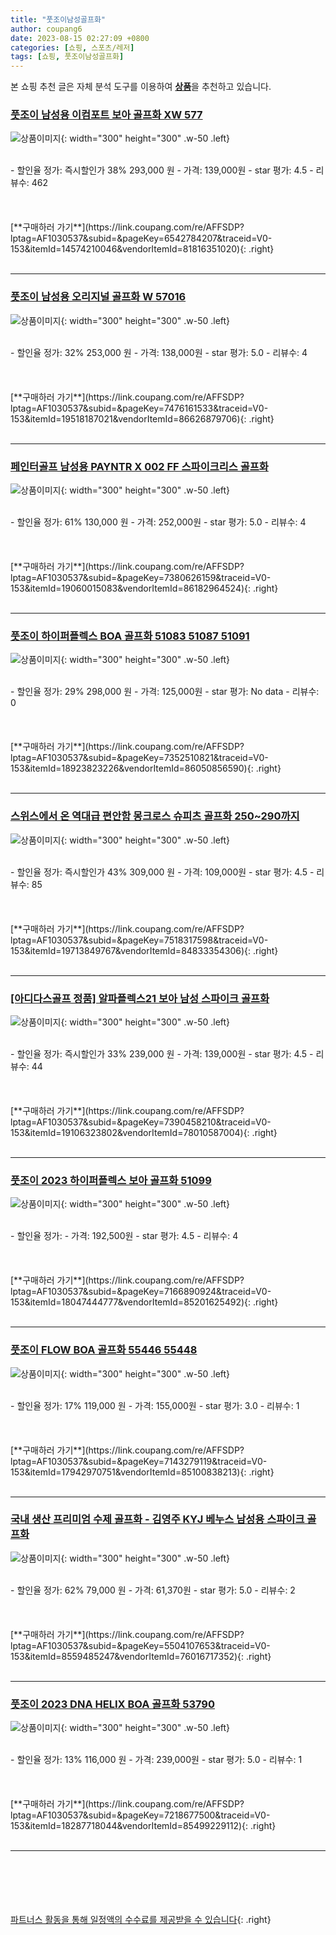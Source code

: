 ```yaml
---
title: "풋조이남성골프화"
author: coupang6
date: 2023-08-15 02:27:09 +0800
categories: [쇼핑, 스포츠/레저]
tags: [쇼핑, 풋조이남성골프화]
---
```


본 쇼핑 추천 글은 자체 분석 도구를 이용하여 [**상품**](https://link.coupang.com/a/bao1ui)을 추천하고 있습니다.

### [풋조이 남성용 이컴포트 보아 골프화 XW 577](https://link.coupang.com/re/AFFSDP?lptag=AF1030537&subid=&pageKey=6542784207&traceid=V0-153&itemId=14574210046&vendorItemId=81816351020)

![상품이미지](https://thumbnail9.coupangcdn.com/thumbnails/remote/230x230ex/image/retail/images/4110626291037926-74e58534-da9a-4272-a80b-ef5d23069733.jpg){: width="300" height="300" .w-50 .left}


<br>
- 할인율 정가: 즉시할인가 38%  293,000   원
- 가격: 139,000원
- star 평가: 4.5
- 리뷰수: 462
<br>
<br>
<br>
<br>
[**구매하러 가기**](https://link.coupang.com/re/AFFSDP?lptag=AF1030537&subid=&pageKey=6542784207&traceid=V0-153&itemId=14574210046&vendorItemId=81816351020){: .right}
<br>
<br>

---

### [풋조이 남성용 오리지널 골프화 W 57016](https://link.coupang.com/re/AFFSDP?lptag=AF1030537&subid=&pageKey=7476161533&traceid=V0-153&itemId=19518187021&vendorItemId=86626879706)

![상품이미지](https://thumbnail6.coupangcdn.com/thumbnails/remote/230x230ex/image/retail/images/2023/07/19/11/2/14851623-7694-412a-9c75-3bec84d24dcf.jpg){: width="300" height="300" .w-50 .left}


<br>
- 할인율 정가: 32%  253,000   원
- 가격: 138,000원
- star 평가: 5.0
- 리뷰수: 4
<br>
<br>
<br>
<br>
[**구매하러 가기**](https://link.coupang.com/re/AFFSDP?lptag=AF1030537&subid=&pageKey=7476161533&traceid=V0-153&itemId=19518187021&vendorItemId=86626879706){: .right}
<br>
<br>

---

### [페인터골프 남성용 PAYNTR X 002 FF 스파이크리스 골프화](https://link.coupang.com/re/AFFSDP?lptag=AF1030537&subid=&pageKey=7380626159&traceid=V0-153&itemId=19060015083&vendorItemId=86182964524)

![상품이미지](https://thumbnail6.coupangcdn.com/thumbnails/remote/230x230ex/image/retail/images/4190825665249050-e45d1314-849c-4047-b95d-c450a8c2390f.jpg){: width="300" height="300" .w-50 .left}


<br>
- 할인율 정가: 61%  130,000   원
- 가격: 252,000원
- star 평가: 5.0
- 리뷰수: 4
<br>
<br>
<br>
<br>
[**구매하러 가기**](https://link.coupang.com/re/AFFSDP?lptag=AF1030537&subid=&pageKey=7380626159&traceid=V0-153&itemId=19060015083&vendorItemId=86182964524){: .right}
<br>
<br>

---

### [풋조이 하이퍼플렉스 BOA 골프화 51083 51087 51091](https://link.coupang.com/re/AFFSDP?lptag=AF1030537&subid=&pageKey=7352510821&traceid=V0-153&itemId=18923823226&vendorItemId=86050856590)

![상품이미지](https://thumbnail9.coupangcdn.com/thumbnails/remote/230x230ex/image/vendor_inventory/f845/057fe8b3ef225c27dbf554dd6df328f77fdb1d7125e952fff3ebe9d4cac3.jpg){: width="300" height="300" .w-50 .left}


<br>
- 할인율 정가: 29%  298,000   원
- 가격: 125,000원
- star 평가: No data
- 리뷰수: 0
<br>
<br>
<br>
<br>
[**구매하러 가기**](https://link.coupang.com/re/AFFSDP?lptag=AF1030537&subid=&pageKey=7352510821&traceid=V0-153&itemId=18923823226&vendorItemId=86050856590){: .right}
<br>
<br>

---

### [스위스에서 온 역대급 편안함 몽크로스 슈피츠 골프화 250~290까지](https://link.coupang.com/re/AFFSDP?lptag=AF1030537&subid=&pageKey=7518317598&traceid=V0-153&itemId=19713849767&vendorItemId=84833354306)

![상품이미지](https://thumbnail6.coupangcdn.com/thumbnails/remote/230x230ex/image/vendor_inventory/0cf6/3d3f97ba4f2aa66bf7e5db8d2cfb22b9db2e26edf1c4a4d34093012784a0.jpg){: width="300" height="300" .w-50 .left}


<br>
- 할인율 정가: 즉시할인가 43%  309,000   원
- 가격: 109,000원
- star 평가: 4.5
- 리뷰수: 85
<br>
<br>
<br>
<br>
[**구매하러 가기**](https://link.coupang.com/re/AFFSDP?lptag=AF1030537&subid=&pageKey=7518317598&traceid=V0-153&itemId=19713849767&vendorItemId=84833354306){: .right}
<br>
<br>

---

### [[아디다스골프 정품] 알파플렉스21 보아 남성 스파이크 골프화](https://link.coupang.com/re/AFFSDP?lptag=AF1030537&subid=&pageKey=7390458210&traceid=V0-153&itemId=19106323802&vendorItemId=78010587004)

![상품이미지](https://thumbnail7.coupangcdn.com/thumbnails/remote/230x230ex/image/vendor_inventory/1a50/d2c9cfedd05d96243548613eddf745138e98c3fbfbd870660f92a8d38cc7.jpg){: width="300" height="300" .w-50 .left}


<br>
- 할인율 정가: 즉시할인가 33%  239,000   원
- 가격: 139,000원
- star 평가: 4.5
- 리뷰수: 44
<br>
<br>
<br>
<br>
[**구매하러 가기**](https://link.coupang.com/re/AFFSDP?lptag=AF1030537&subid=&pageKey=7390458210&traceid=V0-153&itemId=19106323802&vendorItemId=78010587004){: .right}
<br>
<br>

---

### [풋조이 2023 하이퍼플렉스 보아 골프화 51099](https://link.coupang.com/re/AFFSDP?lptag=AF1030537&subid=&pageKey=7166890924&traceid=V0-153&itemId=18047444777&vendorItemId=85201625492)

![상품이미지](https://thumbnail9.coupangcdn.com/thumbnails/remote/230x230ex/image/vendor_inventory/6882/1a14cb1f8ce202926a84da300f1c6f4ccffaaf7663c1aa24590d77c66f86.jpg){: width="300" height="300" .w-50 .left}


<br>
- 할인율 정가: 
- 가격: 192,500원
- star 평가: 4.5
- 리뷰수: 4
<br>
<br>
<br>
<br>
[**구매하러 가기**](https://link.coupang.com/re/AFFSDP?lptag=AF1030537&subid=&pageKey=7166890924&traceid=V0-153&itemId=18047444777&vendorItemId=85201625492){: .right}
<br>
<br>

---

### [풋조이 FLOW BOA 골프화 55446 55448](https://link.coupang.com/re/AFFSDP?lptag=AF1030537&subid=&pageKey=7143279119&traceid=V0-153&itemId=17942970751&vendorItemId=85100838213)

![상품이미지](https://thumbnail7.coupangcdn.com/thumbnails/remote/230x230ex/image/vendor_inventory/bb96/962b81d60e76707027f7b39c9ff8f1564dd1a02a1d50a745ff2581a08c25.jpg){: width="300" height="300" .w-50 .left}


<br>
- 할인율 정가: 17%  119,000   원
- 가격: 155,000원
- star 평가: 3.0
- 리뷰수: 1
<br>
<br>
<br>
<br>
[**구매하러 가기**](https://link.coupang.com/re/AFFSDP?lptag=AF1030537&subid=&pageKey=7143279119&traceid=V0-153&itemId=17942970751&vendorItemId=85100838213){: .right}
<br>
<br>

---

### [국내 생산 프리미엄 수제 골프화 - 김영주 KYJ 베누스 남성용 스파이크 골프화](https://link.coupang.com/re/AFFSDP?lptag=AF1030537&subid=&pageKey=5504107653&traceid=V0-153&itemId=8559485247&vendorItemId=76016717352)

![상품이미지](https://thumbnail9.coupangcdn.com/thumbnails/remote/230x230ex/image/vendor_inventory/033d/0768105b768481b2dd6ea7595c424edb36ac1954ef7ffb28f21dc1692e18.jpg){: width="300" height="300" .w-50 .left}


<br>
- 할인율 정가: 62%  79,000   원
- 가격: 61,370원
- star 평가: 5.0
- 리뷰수: 2
<br>
<br>
<br>
<br>
[**구매하러 가기**](https://link.coupang.com/re/AFFSDP?lptag=AF1030537&subid=&pageKey=5504107653&traceid=V0-153&itemId=8559485247&vendorItemId=76016717352){: .right}
<br>
<br>

---

### [풋조이 2023 DNA HELIX BOA 골프화 53790](https://link.coupang.com/re/AFFSDP?lptag=AF1030537&subid=&pageKey=7218677500&traceid=V0-153&itemId=18287718044&vendorItemId=85499229112)

![상품이미지](https://thumbnail8.coupangcdn.com/thumbnails/remote/230x230ex/image/vendor_inventory/241a/2de35ae6595abe601aeb63cb138ae5bd956c3ba2e654a3cc4840c7da8fbb.jpg){: width="300" height="300" .w-50 .left}


<br>
- 할인율 정가: 13%  116,000   원
- 가격: 239,000원
- star 평가: 5.0
- 리뷰수: 1
<br>
<br>
<br>
<br>
[**구매하러 가기**](https://link.coupang.com/re/AFFSDP?lptag=AF1030537&subid=&pageKey=7218677500&traceid=V0-153&itemId=18287718044&vendorItemId=85499229112){: .right}
<br>
<br>

---
<br><br><br><br><br> [파트너스 활동을 통해 일정액의 수수료를 제공받을 수 있습니다](https://link.coupang.com/a/bao1ui){: .right}